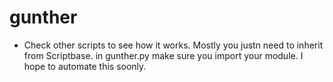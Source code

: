 gunther
=======

* Check other scripts to see how it works. Mostly you justn need to inherit from Scriptbase. in gunther.py make sure you import your module. I hope to automate this soonly.
